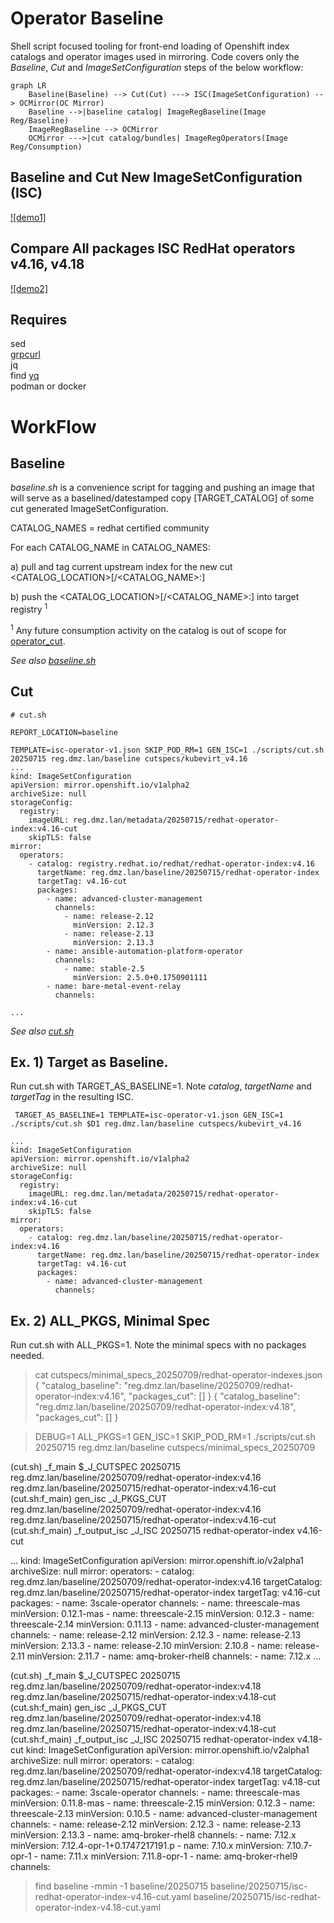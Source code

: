 
# Operator Baseline

Shell script focused tooling for front-end loading of Openshift index catalogs and operator images used in mirroring. Code covers only the _Baseline_, _Cut_ and _ImageSetConfiguration_ steps of the below workflow:

```mermaid
graph LR
    Baseline(Baseline) --> Cut(Cut) ---> ISC(ImageSetConfiguration) --> OCMirror(OC Mirror)
    Baseline -->|baseline catalog| ImageRegBaseline(Image Reg/Baseline)
    ImageRegBaseline --> OCMirror
    OCMirror --->|cut catalog/bundles| ImageRegOperators(Image Reg/Consumption)
```

## Baseline and Cut New ImageSetConfiguration (ISC)

[![demo1]](https://github.com/user-attachments/assets/75e712bc-a85f-480e-a88a-ca5aec020dc9)

## Compare All packages ISC RedHat operators v4.16, v4.18

[![demo2]](https://github.com/user-attachments/assets/2b82e992-4b7f-4f10-b0e5-a5c87a745e05)


## Requires

sed  
[grpcurl](https://github.com/fullstorydev/grpcurl)  
jq  
find
[yq](https://github.com/mikefarah/yq)  
podman or docker


# WorkFlow

## Baseline

_baseline.sh_ is a convenience script for tagging and pushing an image that will serve as a baselined/datestamped copy [TARGET_CATALOG] of some cut generated ImageSetConfiguration.

 CATALOG_NAMES = redhat certified community

 For each CATALOG_NAME in CATALOG_NAMES:

   a) pull and tag current upstream index for the new cut <CATALOG_LOCATION>[/<CATALOG_NAME>:<VERSION>]

   b) push the <CATALOG_LOCATION>[/<CATALOG_NAME>:<VERSION>] into target registry <sup>1</sup>

<sup>1</sup> Any future consumption activity on the catalog is out of scope for [operator_cut](https://github.com/damobrisbane/operator_cut).

_See also [baseline.sh](./scripts/baseline.sh)_

## Cut

```
# cut.sh

REPORT_LOCATION=baseline

TEMPLATE=isc-operator-v1.json SKIP_POD_RM=1 GEN_ISC=1 ./scripts/cut.sh 20250715 reg.dmz.lan/baseline cutspecs/kubevirt_v4.16
...
kind: ImageSetConfiguration
apiVersion: mirror.openshift.io/v1alpha2
archiveSize: null
storageConfig:
  registry:
    imageURL: reg.dmz.lan/metadata/20250715/redhat-operator-index:v4.16-cut
    skipTLS: false
mirror:
  operators:
    - catalog: registry.redhat.io/redhat/redhat-operator-index:v4.16
      targetName: reg.dmz.lan/baseline/20250715/redhat-operator-index
      targetTag: v4.16-cut
      packages:
        - name: advanced-cluster-management
          channels:
            - name: release-2.12
              minVersion: 2.12.3
            - name: release-2.13
              minVersion: 2.13.3
        - name: ansible-automation-platform-operator
          channels:
            - name: stable-2.5
              minVersion: 2.5.0+0.1750901111
        - name: bare-metal-event-relay
          channels:

...
```

_See also [cut.sh](./scripts/cut.sh)_


## Ex. 1) Target as Baseline.

Run cut.sh with TARGET_AS_BASELINE=1. Note _catalog_, _targetName_ and _targetTag_ in the resulting ISC.

```
 TARGET_AS_BASELINE=1 TEMPLATE=isc-operator-v1.json GEN_ISC=1 ./scripts/cut.sh $D1 reg.dmz.lan/baseline cutspecs/kubevirt_v4.16

...
kind: ImageSetConfiguration
apiVersion: mirror.openshift.io/v1alpha2
archiveSize: null
storageConfig:
  registry:
    imageURL: reg.dmz.lan/metadata/20250715/redhat-operator-index:v4.16-cut
    skipTLS: false
mirror:
  operators:
    - catalog: reg.dmz.lan/baseline/20250715/redhat-operator-index:v4.16
      targetName: reg.dmz.lan/baseline/20250715/redhat-operator-index
      targetTag: v4.16-cut
      packages:
        - name: advanced-cluster-management
          channels:

```      

## Ex. 2) ALL_PKGS, Minimal Spec

Run cut.sh with ALL_PKGS=1. Note the minimal specs with no packages needed.

> cat cutspecs/minimal_specs_20250709/redhat-operator-indexes.json 
{
  "catalog_baseline": "reg.dmz.lan/baseline/20250709/redhat-operator-index:v4.16",
  "packages_cut": []
}
{
  "catalog_baseline": "reg.dmz.lan/baseline/20250709/redhat-operator-index:v4.18",
  "packages_cut": []
}

> DEBUG=1 ALL_PKGS=1 GEN_ISC=1 SKIP_POD_RM=1 ./scripts/cut.sh 20250715 reg.dmz.lan/baseline cutspecs/minimal_specs_20250709

(cut.sh) _f_main $_J_CUTSPEC 20250715 reg.dmz.lan/baseline/20250709/redhat-operator-index:v4.16 reg.dmz.lan/baseline/20250715/redhat-operator-index:v4.16-cut
(cut.sh:f_main) gen_isc _J_PKGS_CUT reg.dmz.lan/baseline/20250709/redhat-operator-index:v4.16 reg.dmz.lan/baseline/20250715/redhat-operator-index:v4.16-cut
(cut.sh:f_main) _f_output_isc _J_ISC 20250715 redhat-operator-index v4.16-cut

...
kind: ImageSetConfiguration
apiVersion: mirror.openshift.io/v2alpha1
archiveSize: null
mirror:
  operators:
    - catalog: reg.dmz.lan/baseline/20250709/redhat-operator-index:v4.16
      targetCatalog: reg.dmz.lan/baseline/20250715/redhat-operator-index
      targetTag: v4.16-cut
      packages:
        - name: 3scale-operator
          channels:
            - name: threescale-mas
              minVersion: 0.12.1-mas
            - name: threescale-2.15
              minVersion: 0.12.3
            - name: threescale-2.14
              minVersion: 0.11.13
        - name: advanced-cluster-management
          channels:
            - name: release-2.12
              minVersion: 2.12.3
            - name: release-2.13
              minVersion: 2.13.3
            - name: release-2.10
              minVersion: 2.10.8
            - name: release-2.11
              minVersion: 2.11.7
        - name: amq-broker-rhel8
          channels:
            - name: 7.12.x
...

(cut.sh) _f_main $_J_CUTSPEC 20250715 reg.dmz.lan/baseline/20250709/redhat-operator-index:v4.18 reg.dmz.lan/baseline/20250715/redhat-operator-index:v4.18-cut
(cut.sh:f_main) gen_isc _J_PKGS_CUT reg.dmz.lan/baseline/20250709/redhat-operator-index:v4.18 reg.dmz.lan/baseline/20250715/redhat-operator-index:v4.18-cut
(cut.sh:f_main) _f_output_isc _J_ISC 20250715 redhat-operator-index v4.18-cut
kind: ImageSetConfiguration
apiVersion: mirror.openshift.io/v2alpha1
archiveSize: null
mirror:
  operators:
    - catalog: reg.dmz.lan/baseline/20250709/redhat-operator-index:v4.18
      targetCatalog: reg.dmz.lan/baseline/20250715/redhat-operator-index
      targetTag: v4.18-cut
      packages:
        - name: 3scale-operator
          channels:
            - name: threescale-mas
              minVersion: 0.11.8-mas
            - name: threescale-2.15
              minVersion: 0.12.3
            - name: threescale-2.13
              minVersion: 0.10.5
        - name: advanced-cluster-management
          channels:
            - name: release-2.12
              minVersion: 2.12.3
            - name: release-2.13
              minVersion: 2.13.3
        - name: amq-broker-rhel8
          channels:
            - name: 7.12.x
              minVersion: 7.12.4-opr-1+0.1747217191.p
            - name: 7.10.x
              minVersion: 7.10.7-opr-1
            - name: 7.11.x
              minVersion: 7.11.8-opr-1
        - name: amq-broker-rhel9
          channels:

> find baseline -mmin -1
baseline/20250715
baseline/20250715/isc-redhat-operator-index-v4.16-cut.yaml
baseline/20250715/isc-redhat-operator-index-v4.18-cut.yaml
> 
```

